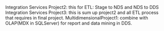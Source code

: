 Integration Services Project2: this for ETL: Stage to NDS and NDS to DDS
Integration Services Project3: this is sum up project2 and all ETL process that requires in final project.
MultidimensionalProject1: combine with OLAP(MDX in SQLServer) for report and data mining in DDS. 